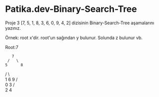 # Patika.dev-Binary-Search-Tree
Proje 3
[7, 5, 1, 8, 3, 6, 0, 9, 4, 2] dizisinin Binary-Search-Tree aşamalarını yazınız.

Örnek: root x'dir. root'un sağından y bulunur. Solunda z bulunur vb.

Root:7

       7
     /   \
    5      8
   /  \     \
  1     6     9
/   \
0    3
/      \
2       4
